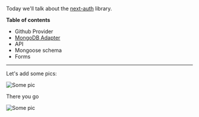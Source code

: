 Today we'll talk about the [next-auth][next-auth] library.

**Table of contents**

- Github Provider
- [MongoDB Adapter][mongodb-adapter]
- API
- Mongoose schema
- Forms

[next-auth]: https://next-auth.js.org/
[mongodb-adapter]: https://authjs.dev/reference/adapter/mongodb

---

Let's add some pics:

![Some pic](https://source.unsplash.com/collection/4324303/800x450?5)

There you go

![Some pic](https://source.unsplash.com/collection/4324303/800x450?3)